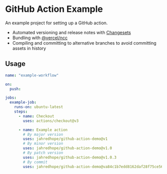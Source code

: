 # GitHub Action Example

An example project for setting up a GitHub action.

- Automated versioning and release notes with [Changesets](https://github.com/changesets/changesets)
- Bundling with [@vercel/ncc](https://github.com/vercel/ncc)
- Compiling and committing to alternative branches to avoid committing assets in history

## Usage

```yaml
name: "example-workflow"

on:
  push:

jobs:
  example-job:
    runs-on: ubuntu-latest
    steps:
      - name: Checkout
        uses: actions/checkout@v3

      - name: Example action
        # By major version
        uses: jahredhope/github-action-demo@v1
        # By minor version
        uses: jahredhope/github-action-demo@v1.0
        # By patch version
        uses: jahredhope/github-action-demo@v1.0.3
        # By commit
        uses: jahredhope/github-action-demo@va84c1b7edd8162daf28f75ce56fd533465daa741
```
